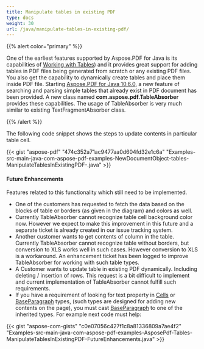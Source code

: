 ```yaml
---
title: Manipulate tables in existing PDF
type: docs
weight: 30
url: /java/manipulate-tables-in-existing-pdf/
---
```


{{% alert color="primary" %}}

One of the earliest features supported by Aspose.PDF for Java is its capabilities of [Working with Tables](https://docs.aspose.com/pdf/java/working-with-tables-dom/)) and it provides great support for adding tables in PDF files being generated from scratch or any existing PDF files. You also get the capability to dynamically create tables and place them inside PDF file. Starting [Aspose.PDF for Java 10.6.0](http://www.aspose.com/community/files/72/java-components/aspose.pdf-for-java/entry649204.aspx), a new feature of searching and parsing simple tables that already exist in PDF document has been provided. A new class named **com.aspose.pdf.TableAbsorber** provides these capabilities. The usage of TableAbsorber is very much similar to existing TextFragmentAbsorber class.

{{% /alert %}}

The following code snippet shows the steps to update contents in particular table cell.

{{< gist "aspose-pdf" "474c352a71ac9477aa0d604fd32e1c6a" "Examples-src-main-java-com-aspose-pdf-examples-NewDocumentObject-tables-ManipulateTablesInExistingPDF-.java" >}}
#### **Future Enhancements**
Features related to this functionality which still need to be implemented.

- One of the customers has requested to fetch the data based on the blocks of table or borders (as given in the diagram) and colors as well.
- Currently TableAbsorber cannot recognize table cell background color now. However we expect to make this improvement in this future and a separate ticket is already created in our issue tracking system.
- Another customer wants to get contents of column in the table. Currently TableAbsorber cannot recognize table without borders, but conversion to XLS works well in such cases. However conversion to XLS is a workaround. An enhancement ticket has been logged to improve TableAbsorber for working with such table types.
- A Customer wants to update table in existing PDF dynamically. Including deleting / insertion of rows. This request is a bit difficult to implement and current implementation of TableAbsorber cannot fulfill such requirements.
- If you have a requirement of looking for text property in [Cells](https://apireference.aspose.com/java/pdf/com.aspose.pdf/Cells) or [BaseParagraph](https://apireference.aspose.com/java/pdf/com.aspose.pdf/BaseParagraph) types, (such types are designed for adding new contents on the page), you must cast [BaseParagraph](https://apireference.aspose.com/java/pdf/com.aspose.pdf/BaseParagraph) to one of the inherited types. For example next code must help:

{{< gist "aspose-com-gists" "c0e07056c427f1c8a81336809a7ae4f2" "Examples-src-main-java-com-aspose-pdf-examples-AsposePdf-Tables-ManipulateTablesInExistingPDF-FutureEnhancements.java" >}}
